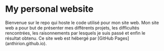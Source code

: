 # My personal website
Bienvenue sur le repo qui hoste le code utilisé pour mon site web. Mon site web a pour but de présenter mes différents projets, les difficultés rencontrées, les raisonnements par lesquels je suis passé et enfin le résultat obtenu.
Ce site web est hébergé par [GitHub Pages] (anthirion.github.io).
